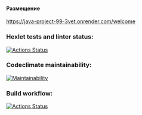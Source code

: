 #### Размещение
https://java-project-99-3vet.onrender.com/welcome

### Hexlet tests and linter status:
[![Actions Status](https://github.com/romcky/java-project-99/actions/workflows/hexlet-check.yml/badge.svg)](https://github.com/romcky/java-project-99/actions)

### Codeclimate maintainability:
[![Maintainability](https://api.codeclimate.com/v1/badges/a61c49a25bc61fe894e9/maintainability)](https://codeclimate.com/github/romcky/java-project-99/maintainability)

### Build workflow:
[![Actions Status](https://github.com/romcky/java-project-99/actions/workflows/build-workflow.yml/badge.svg)](https://github.com/romcky/java-project-99/actions/workflows/build-workflow.yml)
